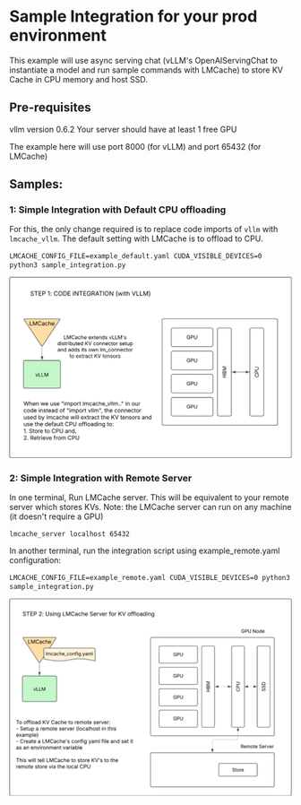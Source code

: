 # Sample Integration for your prod environment

This example will use async serving chat (vLLM's OpenAIServingChat to instantiate a model and run sample commands with LMCache) to store KV Cache in CPU memory and host SSD.

## Pre-requisites
vllm version 0.6.2
Your server should have at least 1 free GPU

The example here will use port 8000 (for vLLM) and port 65432 (for LMCache)

## Samples:

### 1: Simple Integration with Default CPU offloading
For this, the only change required is to replace code imports of `vllm` with `lmcache_vllm`. 
The default setting with LMCache is to offload to CPU.
```
LMCACHE_CONFIG_FILE=example_default.yaml CUDA_VISIBLE_DEVICES=0 python3 sample_integration.py
```
![LMCache_sampleintegration_v1](images/LMCache_sampleintegration_v1.png)

### 2: Simple Integration with Remote Server
In one terminal, Run LMCache server. This will be equivalent to your remote server which stores KVs.
Note: the LMCache server can run on any machine (it doesn't require a GPU)
```
lmcache_server localhost 65432
```
In another terminal, run the integration script using example_remote.yaml configuration:
```
LMCACHE_CONFIG_FILE=example_remote.yaml CUDA_VISIBLE_DEVICES=0 python3 sample_integration.py
```
![LMCache_sampleintegration_v2](images/LMCache_sampleintegration_v2.png)